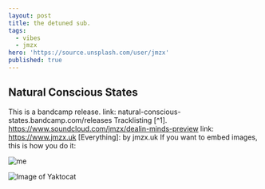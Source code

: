 ```yaml
---
layout: post
title: the detuned sub.
tags:
  - vibes
  - jmzx
hero: 'https://source.unsplash.com/user/jmzx'
published: true
---
```

## Natural Conscious States
This is a bandcamp release.
link: natural-conscious-states.bandcamp.com/releases
Tracklisting [^1].
https://www.soundcloud.com/jmzx/dealin-minds-preview
link: https://www.jmzx.uk
[Everything]: by jmzx.uk
If you want to embed images, this is how you do it:

![me](https://xjmzx.github.com/images/me.png)

![Image of Yaktocat](https://octodex.github.com/images/yaktocat.png)
